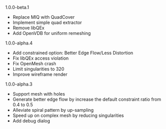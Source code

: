 1.0.0-beta.1
- Replace MIQ with QuadCover  
- Implement simple quad extractor  
- Remove libQEx  
- Add OpenVDB for uniform remeshing  

1.0.0-alpha.4
- Add constrained option: Better Edge Flow/Less Distortion  
- Fix libQEx access violation  
- Fix OpenMesh crash  
- Limit singularities to 320  
- Improve wireframe render  

1.0.0-alpha.3
- Support mesh with holes  
- Generate better edge flow by increase the default constraint ratio from 0.4 to 0.5  
- Alleviate spiral pattern by up-sampling  
- Speed up on complex mesh by reducing singularities   
- Add debug dialog  
